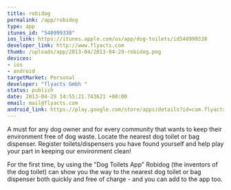```yaml
--- 
title: robidog
permalink: /app/robidog
type: app
itunes_id: "540999338"
ios_link: https://itunes.apple.com/us/app/dog-toilets/id540999338
developer_link: http://www.flyacts.com
thumb: /uploads/app/2013-04/2013-04-29-robidog.png
devices: 
- ios
- android
targetMarket: Personal
developer: "flyacts Gmbh "
status: publish
date: 2013-04-29 14:55:21.743621 +00:00
email: mail@flyacts.com
android_link: https://play.google.com/store/apps/details?id=com.flyacts.robidogapp
---
```


A must for any dog owner and for every community that wants to keep their environment free of dog waste. Locate the nearest dog toilet or bag dispenser. Register toilets/dispensers you have found yourself and help play your part in keeping our environment clean!

For the first time, by using the "Dog Toilets App" Robidog (the inventors of the dog toilet) can show you the way to the nearest dog toilet or bag dispenser both quickly and free of charge - and you can add to the app too.
